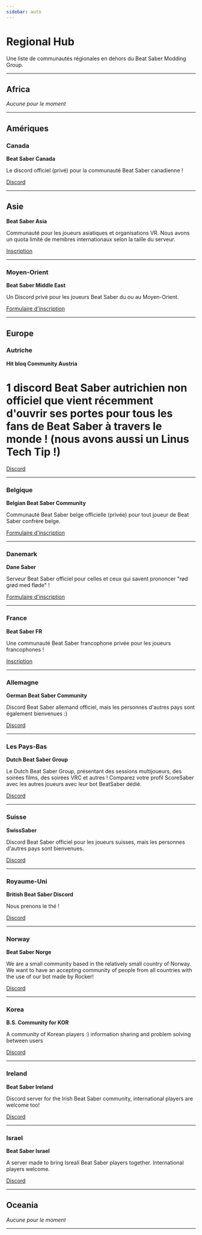 ```yaml
---
sidebar: auto
---
```


# Regional Hub

Une liste de communautés régionales en dehors du Beat Saber Modding Group.

---

## Africa

*Aucune pour le moment*

---

## Amériques

### Canada

**Beat Saber Canada**

Le discord officiel (privé) pour la communauté Beat Saber canadienne !

[Discord](https://discord.gg/vvq7wX3)

---

## Asie

**Beat Saber Asia**

Communauté pour les joueurs asiatiques et organisations VR. Nous avons un quota limité de membres internationaux selon la taille du serveur.

[Inscription](https://forms.gle/Ga3jWoCkugPBD6BZ6)

---

### Moyen-Orient

**Beat Saber Middle East**

Un Discord privé pour les joueurs Beat Saber du ou au Moyen-Orient.

[Formulaire d'inscription](http://bit.ly/BSME_Application)

---

## Europe

### Autriche

**Hit bloq Community Austria**

# 1 discord Beat Saber autrichien non officiel que vient récemment d'ouvrir ses portes pour tous les fans de Beat Saber à travers le monde ! (nous avons aussi un Linus Tech Tip !)

[Discord](https://discord.gg/TvRkNY2)

---

### Belgique

**Belgian Beat Saber Community**

Communauté Beat Saber belge officielle (privée) pour tout joueur de Beat Saber confrère belge.

[Formulaire d'inscription](https://forms.gle/26VXi4HmnZnDoPZN7)

---

### Danemark

**Dane Saber**

Serveur Beat Saber officiel pour celles et ceux qui savent prononcer "rød grød med fløde" !

[Formulaire d'inscription](https://forms.gle/AhgBFSK7RnRDDMHa9)

---

### France

**Beat Saber FR**

Une communauté Beat Saber francophone privée pour les joueurs francophones !

[Inscription](https://docs.google.com/forms/d/1Ro79QYJ83gAsT6m_hpRgCNyhKNZDlEiZJ3oSh5mwTG4)

---

### Allemagne

**German Beat Saber Community**

Discord Beat Saber allemand officiel, mais les personnes d'autres pays sont également bienvenues :)

[Discord](https://discord.gg/y4G6ruN)

---

### Les Pays-Bas

**Dutch Beat Saber Group**

Le Dutch Beat Saber Group, présentant des sessions multijoueurs, des soirées films, des soirées VRC et autres ! Comparez votre profil ScoreSaber avec les autres joueurs avec leur bot BeatSaber dédié.

[Discord](https://discord.gg/sDa7xrE)

---

### Suisse

**SwissSaber**

Discord Beat Saber officiel pour les joueurs suisses, mais les personnes d'autres pays sont bienvenues.

[Discord](https://discord.gg/eV6SUUF)

---

### Royaume-Uni

**British Beat Saber Discord**

Nous prenons le thé !

[Discord](https://discord.gg/FC2pzeN)

---

### Norway
**Beat Saber Norge**

We are a small community based in the relatively small country of Norway. We want to have an accepting community of people from all countries with the use of our bot made by Rocker!

[Discord](https://discord.gg/nZuY3yM)

---

### Korea
**B.S. Community for KOR**

A community of Korean players :) information sharing and problem solving between users

[Discord](https://discord.gg/SEFBZrG)

---

### Ireland
**Beat Saber Ireland**

Discord server for the Irish Beat Saber community, international players are welcome too!

[Discord](https://discord.gg/uKQzjRQ)

---

### Israel
**Beat Saber Israel**

A server made to bring Isreali Beat Saber players together. International players welcome.

[Discord](https://discord.gg/HHH7sK8)

---

## Oceania

*Aucune pour le moment*

---
